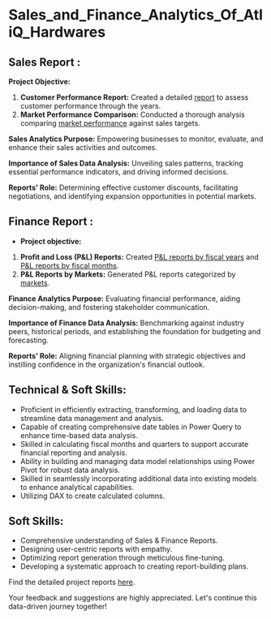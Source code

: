 # Sales_and_Finance_Analytics_Of_AtliQ_Hardwares

## Sales Report :

**Project Objective:**

1. **Customer Performance Report:** Created a detailed [report](https://github.com/SannareddyHemalatha/Sales_and_Finance_Analytics_Of_AtliQ_Hardwares/blob/main/Customer%20Performance%20Report%20of%20AtliQ%20Hardwares.pdf) to assess customer performance through the years.
2. **Market Performance Comparison:** Conducted a thorough analysis comparing [market performance](https://github.com/SannareddyHemalatha/Sales_and_Finance_Analytics_Of_AtliQ_Hardwares/blob/main/Market%20Performance%20vs%20Target%20Report%20of%20AtliQ%20Hardwares.pdf) against sales targets.

**Sales Analytics Purpose:** Empowering businesses to monitor, evaluate, and enhance their sales activities and outcomes.

**Importance of Sales Data Analysis:** Unveiling sales patterns, tracking essential performance indicators, and driving informed decisions.

**Reports' Role:** Determining effective customer discounts, facilitating negotiations, and identifying expansion opportunities in potential markets.

## Finance Report :

- **Project objective:** 

1. **Profit and Loss (P&L) Reports:** Created [P&L reports by fiscal years](https://github.com/SannareddyHemalatha/Sales_and_Finance_Analytics_Of_AtliQ_Hardwares/blob/main/P%26L%20Statement%20By%20Fiscal%20Years.pdf) and [P&L reports by fiscal months](https://github.com/SannareddyHemalatha/Sales_and_Finance_Analytics_Of_AtliQ_Hardwares/blob/main/P%26L%20Statement%20By%20Fiscal%20Months.pdf).
2. **P&L Reports by Markets:** Generated P&L reports categorized by [markets](https://github.com/SannareddyHemalatha/Sales_and_Finance_Analytics_Of_AtliQ_Hardwares/blob/main/P%26L%20Statement%20by%20Markets.pdf).

**Finance Analytics Purpose:** Evaluating financial performance, aiding decision-making, and fostering stakeholder communication.

**Importance of Finance Data Analysis:** Benchmarking against industry peers, historical periods, and establishing the foundation for budgeting and forecasting.

**Reports' Role:** Aligning financial planning with strategic objectives and instilling confidence in the organization's financial outlook.


## Technical & Soft Skills:
- Proficient in efficiently extracting, transforming, and loading data to streamline data management and analysis.
- Capable of creating comprehensive date tables in Power Query to enhance time-based data analysis.
- Skilled in calculating fiscal months and quarters to support accurate financial reporting and analysis.
- Ability in building and managing data model relationships using Power Pivot for robust data analysis.
- Skilled in seamlessly incorporating additional data into existing models to enhance analytical capabilities.
- Utilizing DAX to create calculated columns.

## Soft Skills:
- Comprehensive understanding of Sales & Finance Reports.
- Designing user-centric reports with empathy.
- Optimizing report generation through meticulous fine-tuning.
- Developing a systematic approach to creating report-building plans.

Find the detailed project reports [here]().

Your feedback and suggestions are highly appreciated. Let's continue this data-driven journey together!

